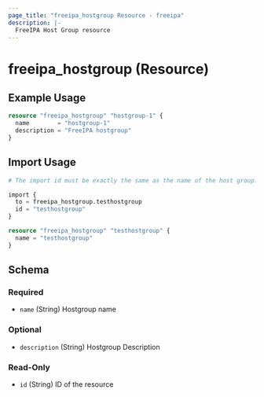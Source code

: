 ```yaml
---
page_title: "freeipa_hostgroup Resource - freeipa"
description: |-
  FreeIPA Host Group resource
---
```


# freeipa_hostgroup (Resource)



## Example Usage

```terraform
resource "freeipa_hostgroup" "hostgroup-1" {
  name        = "hostgroup-1"
  description = "FreeIPA hostgroup"
}
```



## Import Usage

```terraform
# The import id must be exactly the same as the name of the host group.

import {
  to = freeipa_hostgroup.testhostgroup
  id = "testhostgroup"
}

resource "freeipa_hostgroup" "testhostgroup" {
  name = "testhostgroup"
}
```


<!-- schema generated by tfplugindocs -->
## Schema

### Required

- `name` (String) Hostgroup name

### Optional

- `description` (String) Hostgroup Description

### Read-Only

- `id` (String) ID of the resource
